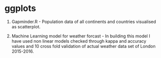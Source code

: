 # ggplots
1. Gapminder.R - Population data of all continents and countries visualised as scatterplot. 

2. Machine Learning model for weather forcast - In building this model I have used non linear models checked through kappa and accuracy values and 10 cross fold validation of actual weather data set of London 2015-2016.
